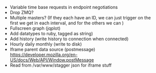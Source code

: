 - Variable time base requests in endpoint negotiations
- Drop ZMQ?
- Multiple masters? (If they each have an ID, we can just trigger on the first we get in each interval, and for the others we can )
- Fullscreen graph (jqplot)
- Add datatypes to ruby, tagged as string)
- Add history (write history to connection when connected)
- Hourly daily monthly (write to disk)
- Iframe parent data source (postmessage) https://developer.mozilla.org/en-US/docs/Web/API/Window.postMessage
- Read from /var/www/stagger json for iframe stuff
